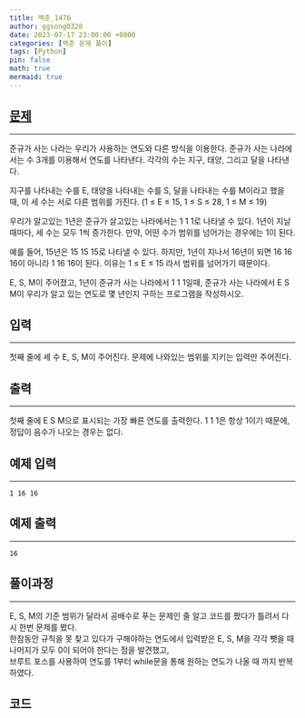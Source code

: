 ```yaml
---
title: 백준_1476
author: ggsong0328
date: 2023-07-17 23:00:00 +0800
categories: [백준 문제 풀이]
tags: [Python]
pin: false
math: true
mermaid: true
---
```


## __[문제](https://www.acmicpc.net/problem/1476)__
***
준규가 사는 나라는 우리가 사용하는 연도와 다른 방식을 이용한다. 준규가 사는 나라에서는 수 3개를 이용해서 연도를 나타낸다. 각각의 수는 지구, 태양, 그리고 달을 나타낸다.

지구를 나타내는 수를 E, 태양을 나타내는 수를 S, 달을 나타내는 수를 M이라고 했을 때, 이 세 수는 서로 다른 범위를 가진다. (1 ≤ E ≤ 15, 1 ≤ S ≤ 28, 1 ≤ M ≤ 19)

우리가 알고있는 1년은 준규가 살고있는 나라에서는 1 1 1로 나타낼 수 있다. 1년이 지날 때마다, 세 수는 모두 1씩 증가한다. 만약, 어떤 수가 범위를 넘어가는 경우에는 1이 된다.

예를 들어, 15년은 15 15 15로 나타낼 수 있다. 하지만, 1년이 지나서 16년이 되면 16 16 16이 아니라 1 16 16이 된다. 이유는 1 ≤ E ≤ 15 라서 범위를 넘어가기 때문이다.

E, S, M이 주어졌고, 1년이 준규가 사는 나라에서 1 1 1일때, 준규가 사는 나라에서 E S M이 우리가 알고 있는 연도로 몇 년인지 구하는 프로그램을 작성하시오.

## __입력__
***
첫째 줄에 세 수 E, S, M이 주어진다. 문제에 나와있는 범위를 지키는 입력만 주어진다.

## __출력__
***
첫째 줄에 E S M으로 표시되는 가장 빠른 연도를 출력한다. 1 1 1은 항상 1이기 때문에, 정답이 음수가 나오는 경우는 없다.

## 예제 입력
***
    1 16 16

## 예제 출력
***
    16

## __풀이과정__
***
E, S, M의 기준 범위가 달라서 공배수로 푸는 문제인 줄 알고 코드를 짰다가 틀려서 다시 한번 문제를 봤다. <br>
한참동안 규칙을 못 찾고 있다가 구해야하는 연도에서 입력받은 E, S, M을 각각 뺏을 때 나머지가 모두 0이 되어야 한다는 점을 발견했고, <br>
브루트 포스를 사용하여 연도를 1부터 while문을 통해 원하는 연도가 나올 때 까지 반복하였다.

## __코드__
<script src="https://gist.github.com/ggsong0328/eb5323fdc59da3fc857cf654102abc28.js"></script>